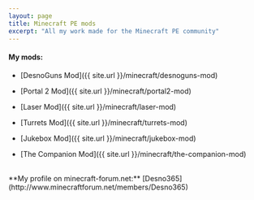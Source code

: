 ```yaml
---
layout: page
title: Minecraft PE mods
excerpt: "All my work made for the Minecraft PE community"
---
```


#### My mods:

* [DesnoGuns Mod]({{ site.url }}/minecraft/desnoguns-mod)

* [Portal 2 Mod]({{ site.url }}/minecraft/portal2-mod)

* [Laser Mod]({{ site.url }}/minecraft/laser-mod)

* [Turrets Mod]({{ site.url }}/minecraft/turrets-mod)

* [Jukebox Mod]({{ site.url }}/minecraft/jukebox-mod)

* [The Companion Mod]({{ site.url }}/minecraft/the-companion-mod)

<br>
**My profile on minecraft-forum.net:** [Desno365](http://www.minecraftforum.net/members/Desno365)
